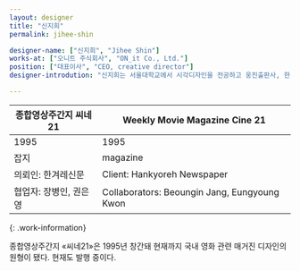 ```yaml
---
layout: designer
title: "신지희"
permalink: jihee-shin

designer-name: ["신지희", "Jihee Shin"]
works-at: ["오니트 주식회사", "ON_it Co., Ltd."]
position: ["대표이사", "CEO, creative director"]
designer-introdution: "신지희는 서울대학교에서 시각디자인을 전공하고 웅진출판사, 한겨레신문사에서 근무했다. 아트 디렉터로 종합영상주간지 «씨네21»을 창간하고 디자인했으며 2005년 제1회 광주디자인비엔날레 큐레이터로 «New Wave In Design» 전시를 기획, 진행했다. ‹서울밤도깨비야시장›(2015–17) 기획 및 브랜딩과 홍보 마케팅 업무를 진행했다. 현재 오니트 주식회사 대표이사로 재직 중이며 서울대학교 디자인학과에 출강하고 있다."

---
```


| 종합영상주간지 씨네21 | Weekly Movie Magazine Cine 21 |
|----------------|----------------|
| 1995 | 1995 |
| 잡지 | magazine |
| 의뢰인: 한겨레신문 | Client: Hankyoreh Newspaper |
| 협업자: 장병인, 권은영 | Collaborators: Beoungin Jang, Eungyoung Kwon |
{: .work-information}

종합영상주간지 «씨네21»은 1995년 창간돼 현재까지 국내 영화 관련 매거진 디자인의 원형이 됐다. 현재도 발행 중이다.
